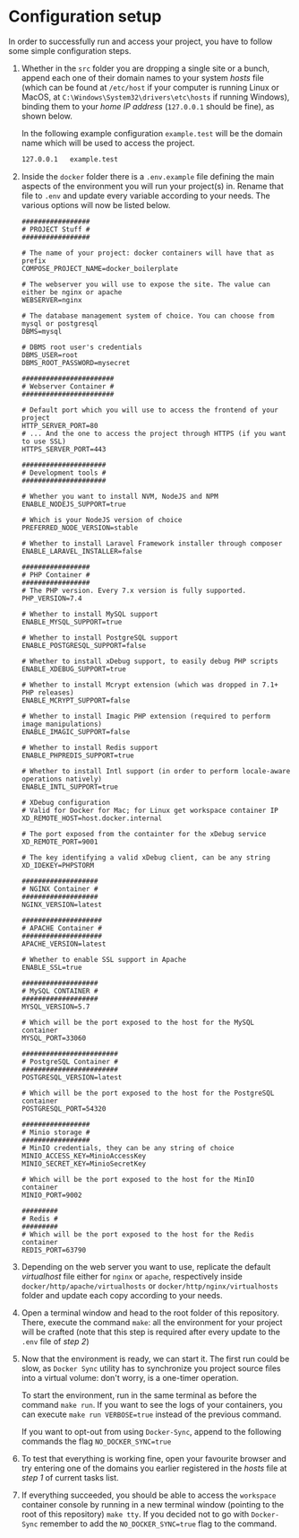 # Configuration setup
In order to successfully run and access your project, you have to follow some simple configuration steps.

1. Whether in the `src` folder you are dropping a single site or a bunch, append each one of their domain names to your 
system *hosts* file (which can be found at `/etc/host` if your computer is running Linux or MacOS, at 
`C:\Windows\System32\drivers\etc\hosts` if running Windows), binding them to your _home IP address_ (`127.0.0.1` should 
be fine), as shown below.

    In the following example configuration `example.test` will be the domain name which will be used to access the project.
    ```bash
    127.0.0.1	example.test
    ```

2. Inside the `docker` folder there is a `.env.example` file defining the main aspects of the environment you will run 
your project(s) in. Rename that file to `.env` and update every variable according to your needs. The various options 
will now be listed below.

    ```dotenv
    #################
    # PROJECT Stuff #
    #################
   
    # The name of your project: docker containers will have that as prefix
    COMPOSE_PROJECT_NAME=docker_boilerplate 
   
    # The webserver you will use to expose the site. The value can either be nginx or apache 
    WEBSERVER=nginx
    
    # The database management system of choice. You can choose from mysql or postgresql
    DBMS=mysql
   
    # DBMS root user's credentials
    DBMS_USER=root
    DBMS_ROOT_PASSWORD=mysecret
    
    #######################
    # Webserver Container #
    #######################
   
    # Default port which you will use to access the frontend of your project
    HTTP_SERVER_PORT=80
    # ... And the one to access the project through HTTPS (if you want to use SSL)
    HTTPS_SERVER_PORT=443
    
    #####################
    # Development tools #
    #####################
   
    # Whether you want to install NVM, NodeJS and NPM 
    ENABLE_NODEJS_SUPPORT=true

    # Which is your NodeJS version of choice 
    PREFERRED_NODE_VERSION=stable
   
    # Whether to install Laravel Framework installer through composer 
    ENABLE_LARAVEL_INSTALLER=false
    
    #################
    # PHP Container #
    #################
    # The PHP version. Every 7.x version is fully supported. 
    PHP_VERSION=7.4
    
    # Whether to install MySQL support 
    ENABLE_MYSQL_SUPPORT=true

    # Whether to install PostgreSQL support 
    ENABLE_POSTGRESQL_SUPPORT=false

    # Whether to install xDebug support, to easily debug PHP scripts 
    ENABLE_XDEBUG_SUPPORT=true

    # Whether to install Mcrypt extension (which was dropped in 7.1+ PHP releases) 
    ENABLE_MCRYPT_SUPPORT=false
   
    # Whether to install Imagic PHP extension (required to perform image manipulations) 
    ENABLE_IMAGIC_SUPPORT=false

    # Whether to install Redis support 
    ENABLE_PHPREDIS_SUPPORT=true

    # Whether to install Intl support (in order to perform locale-aware operations natively) 
    ENABLE_INTL_SUPPORT=true
    
    # XDebug configuration
    # Valid for Docker for Mac; for Linux get workspace container IP
    XD_REMOTE_HOST=host.docker.internal
   
    # The port exposed from the containter for the xDebug service
    XD_REMOTE_PORT=9001
   
    # The key identifying a valid xDebug client, can be any string
    XD_IDEKEY=PHPSTORM
    
    ###################
    # NGINX Container #
    ###################
    NGINX_VERSION=latest
    
    ####################
    # APACHE Container #
    ####################
    APACHE_VERSION=latest
   
    # Whether to enable SSL support in Apache
    ENABLE_SSL=true
    
    ###################
    # MySQL CONTAINER #
    ###################
    MYSQL_VERSION=5.7

    # Which will be the port exposed to the host for the MySQL container
    MYSQL_PORT=33060
    
    ########################
    # PostgreSQL Container #
    ########################
    POSTGRESQL_VERSION=latest
   
    # Which will be the port exposed to the host for the PostgreSQL container
    POSTGRESQL_PORT=54320
    
    #################
    # Minio storage #
    #################
    # MinIO credentials, they can be any string of choice
    MINIO_ACCESS_KEY=MinioAccessKey
    MINIO_SECRET_KEY=MinioSecretKey

    # Which will be the port exposed to the host for the MinIO container
    MINIO_PORT=9002
    
    #########
    # Redis #
    #########
    # Which will be the port exposed to the host for the Redis container
    REDIS_PORT=63790
    ```

3. Depending on the web server you want to use, replicate the default _virtualhost_ file either for `nginx` or `apache`,
 respectively inside `docker/http/apache/virtualhosts` or `docker/http/nginx/virtualhosts` folder and update each copy 
 according to your needs.

4. Open a terminal window and head to the root folder of this repository. There, execute the command `make`: all the 
environment for your project will be crafted (note that this step is required after every update to the `.env` file of
 *step 2*)

5. Now that the environment is ready, we can start it. The first run could be slow, as `Docker Sync` utility has to 
synchronize you project source files into a virtual volume: don't worry, is a one-timer operation.
    
    To start the environment, run in the same terminal as before the command `make run`. If you want to see the logs of 
    your containers, you can execute `make run VERBOSE=true` instead of the previous command.  

    If you want to opt-out from using `Docker-Sync`, append to the following commands the flag `NO_DOCKER_SYNC=true` 

6. To test that everything is working fine, open your favourite browser and try entering one of the domains you earlier 
registered in the *hosts* file at *step 1* of current tasks list.

7. If everything succeeded, you should be able to access the `workspace` container console by running in a new terminal 
window (pointing to the root of this repository) `make tty`. If you decided not to go with `Docker-Sync` remember to add
the `NO_DOCKER_SYNC=true` flag to the command.
